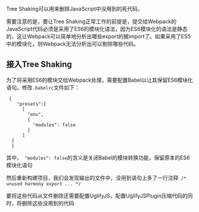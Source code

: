 Tree Shaking可以用来删除JavaScript中没用到的死代码。

需要注意的是，要让Tree Shaking正常工作的前提是，提交给Webpack的JavaScript代码必须是采用了ES6的模块化语法，因为ES6模块化的语法是静态的，这让Webpack可以简单地分析出哪些export的被import了。如果采用了ES5中的模块化，则Webpack无法分析出可以剔除哪些代码。

## 接入Tree Shaking

为了将采用ES6的模块交给Webpack处理，需要配置Babel以让其保留ES6模块化语句。修改`.babelrc`文件如下：

```
 {
    "presets":[
      [
        "env",
        {
          "modules": false
        }
      ]
  ]
  }
```

其中，` "modules": false`的含义是关闭Babel的模块转换功能，保留原本的ES6模块化语句

然后重新构建项目，我们会发现输出的文件中，没用到语句上多了一行注释` /* unused harmony export ... */`

要将这些代码从文件删除还需要配置UglifyJS，配置UglifyJSPlugin压缩代码的同时，将删除这些没用到的代码
